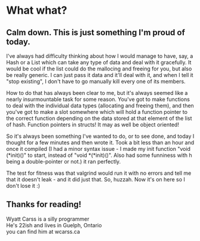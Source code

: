 # What what?

## Calm down. This is just something I'm proud of today.

I've always had difficulty thinking about how I would manage to have, say, a Hash or a List which can take any type of data and deal with it gracefully. It would be cool if the list could do the mallocing and freeing for you, but also be really generic. I can just pass it data and it'll deal with it, and when I tell it "stop existing", I don't have to go manually kill every one of its members.

How to do that has always been clear to me, but it's always seemed like a nearly insurmountable task for some reason. You've got to make functions to deal with the individual data types (allocating and freeing them), and then you've got to make a slot somewhere which will hold a function pointer to the correct function depending on the data stored at that element of the list of hash. Function pointers in structs! It may as well be object oriented!

So it's always been something I've wanted to do, or to see done, and today I thought for a few minutes and then wrote it. Took a bit less than an hour and once it compiled (I had a minor syntax issue - I made my init function "void (\*init)()" to start, instead of "void \*(\*init)()". Also had some funniness with h being a double-pointer or not.) it ran perfectly.

The test for fitness was that valgrind would run it with no errors and tell me that it doesn't leak - and it did just that. So, huzzah. Now it's on here so I don't lose it :)

## Thanks for reading!

Wyatt Carss is a silly programmer  
He's 22ish and lives in Guelph, Ontario  
you can find him at wcarss.ca  
